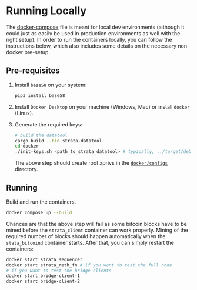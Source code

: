 # Running Locally

The [docker-compose](./docker-compose.yml) file is meant for local dev environments
(although it could just as easily be used in production environments as well with the right setup).
In order to run the containers locally, you can follow the instructions below,
which also includes some details on the necessary non-docker pre-setup.

## Pre-requisites

1. Install `base58` on your system:

    ```python
    pip3 install base58
    ```

1. Install `Docker Desktop` on your machine (Windows, Mac) or install `docker` (Linux).

1. Generate the required keys:

    ```bash
    # build the datatool
    cargo build --bin strata-datatool
    cd docker
    ./init-keys.sh <path_to_strata_datatool> # typically, ../target/debug/strata-datatool
    ```

    The above step should create root xprivs in the [`docker/configs`](./configs) directory.

## Running

Build and run the containers.

```bash
docker compose up --build
```

Chances are that the above step will fail as some bitcoin blocks have to be mined before the `strata_client` container can work properly.
Mining of the required number of blocks should happen automatically when the `stata_bitcoind` container starts.
After that, you can simply restart the containers:

```bash
docker start strata_sequencer
docker start strata_reth_fn # if you want to test the full node
# if you want to test the bridge clients
docker start bridge-client-1
docker start bridge-client-2
```
